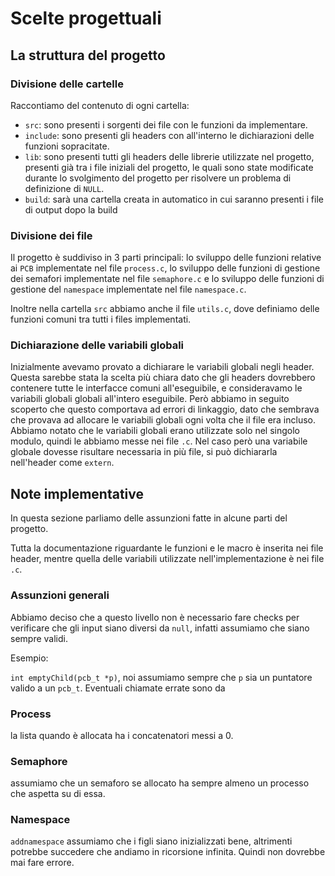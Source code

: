 # Scelte progettuali

## La struttura del progetto


### Divisione delle cartelle
Raccontiamo del contenuto di ogni cartella:
- `src`: sono presenti i sorgenti dei file con le funzioni da implementare.
- `include`: sono presenti gli headers con all'interno le dichiarazioni delle funzioni sopracitate.
- `lib`: sono presenti tutti gli headers delle librerie utilizzate nel progetto, presenti già tra i file iniziali del progetto, le quali sono state modificate durante lo svolgimento del progetto per risolvere un problema di definizione di `NULL`.
- `build`: sarà una cartella creata in automatico in cui saranno presenti i file di output dopo la build


### Divisione dei file
Il progetto è suddiviso in 3 parti principali: lo sviluppo delle funzioni relative ai `PCB` implementate nel file `process.c`, lo sviluppo delle funzioni di gestione dei semafori implementate nel file `semaphore.c` e lo sviluppo delle funzioni di gestione del `namespace` implementate nel file `namespace.c`.

Inoltre nella cartella `src` abbiamo anche il file `utils.c`, dove definiamo delle funzioni comuni tra tutti i files implementati. 


### Dichiarazione delle variabili globali
Inizialmente avevamo provato a dichiarare le variabili globali negli header. Questa sarebbe stata la scelta più chiara dato che gli headers dovrebbero contenere tutte le interfacce comuni all'eseguibile, e consideravamo le variabili globali globali all'intero eseguibile.
Però abbiamo in seguito scoperto che questo comportava ad errori di linkaggio, dato che sembrava che provava ad allocare le variabili globali ogni volta che il file era incluso. 
Abbiamo notato che le variabili globali erano utilizzate solo nel singolo modulo, quindi le abbiamo messe nei file `.c`. Nel caso però una variabile globale dovesse risultare necessaria in più file, si può dichiararla nell'header come `extern`.


## Note implementative
In questa sezione parliamo delle assunzioni fatte in alcune parti del progetto.

Tutta la documentazione riguardante le funzioni e le macro è inserita nei file header, mentre quella delle variabili utilizzate nell'implementazione è nei file `.c`.

### Assunzioni generali
Abbiamo deciso che a questo livello non è necessario fare checks
per verificare che gli input siano diversi da `null`, infatti assumiamo che siano sempre validi.

Esempio:

`int emptyChild(pcb_t *p)`, noi assumiamo sempre che `p` sia un puntatore valido a un `pcb_t`. Eventuali chiamate errate sono da 

### Process
la lista quando è allocata ha i concatenatori messi a 0.

### Semaphore

assumiamo che un semaforo se allocato ha sempre almeno un processo che aspetta su di essa.

### Namespace
`addnamespace` assumiamo che i figli siano inizializzati bene, altrimenti potrebbe succedere che andiamo in ricorsione infinita.
Quindi non dovrebbe mai fare errore.
